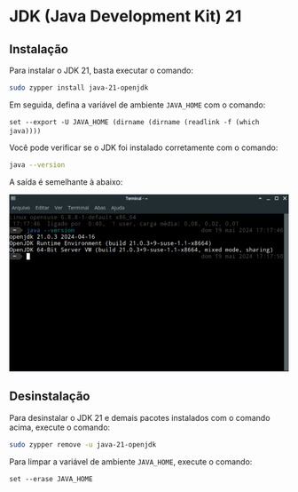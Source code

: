 # JDK (Java Development Kit) 21

## Instalação

Para instalar o JDK 21, basta executar o comando:

```bash
sudo zypper install java-21-openjdk
```

Em seguida, defina a variável de ambiente `JAVA_HOME` com o comando:

```fish
set --export -U JAVA_HOME (dirname (dirname (readlink -f (which java))))
```

Você pode verificar se o JDK foi instalado corretamente com o comando:

```bash
java --version
```

A saída é semelhante à abaixo:

![](imagens/jdk_21_version.png)

## Desinstalação

Para desinstalar o JDK 21 e demais pacotes instalados com o comando acima, execute o comando:

```bash
sudo zypper remove -u java-21-openjdk
```

Para limpar a variável de ambiente `JAVA_HOME`, execute o comando:

```fish
set --erase JAVA_HOME
```